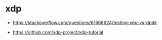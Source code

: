 # xdp

- https://stackoverflow.com/questions/61666624/testing-xdp-vs-dpdk

- https://github.com/xdp-project/xdp-tutorial
